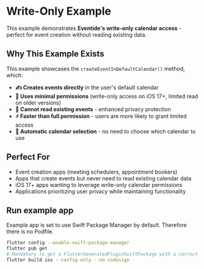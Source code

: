 # Write-Only Example

This example demonstrates **Eventide's write-only calendar access** - perfect for event creation without reading existing data.

## Why This Example Exists

This example showcases the `createEventInDefaultCalendar()` method, which:

- **✍️ Creates events directly** in the user's default calendar
- **🔐 Uses minimal permissions** (write-only access on iOS 17+, limited read on older versions)
- **🚫 Cannot read existing events** - enhanced privacy protection
- **⚡ Faster than full permission** - users are more likely to grant limited access
- **📅 Automatic calendar selection** - no need to choose which calendar to use

## Perfect For

- Event creation apps (meeting schedulers, appointment bookers)
- Apps that create events but never need to read existing calendar data
- iOS 17+ apps wanting to leverage write-only calendar permissions
- Applications prioritizing user privacy while maintaining functionality

## Run example app

Example app is set to use Swift Package Manager by default. Therefore there is no Podfile.

```sh
flutter config --enable-swift-package-manager
flutter pub get
# Mandatory to get a FlutterGeneratedPluginSwiftPackage with a correct iOS minimum version
flutter build ios --config-only --no-codesign
```